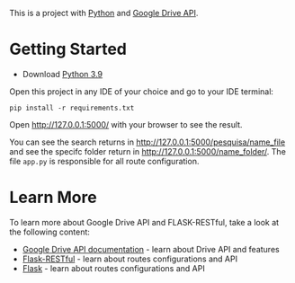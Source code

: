 This is a project with [Python](https://www.python.org/downloads/) and [Google Drive API](https://console.cloud.google.com/apis/library/drive.googleapis.com?id=e44a1596-da14-427c-9b36-5eb6acce3775&project=projeto-313518&hl=pt-br&supportedpurview=project).

# Getting Started
* Download [Python 3.9](https://www.python.org/downloads/)

Open this project in any IDE of your choice and go to your IDE terminal:
~~~
pip install -r requirements.txt
~~~
Open http://127.0.0.1:5000/ with your browser to see the result. 

You can see the search returns in http://127.0.0.1:5000/pesquisa/name_file and see the specifc folder return in http://127.0.0.1:5000/name_folder/. The file `app.py` is responsible for all route configuration.  

# Learn More
To learn more about Google Drive API and FLASK-RESTful, take a look at the following content:
* [Google Drive API documentation](https://developers.google.com/drive/api/v3/about-sdk?hl=pt_BR) - learn about Drive API and features
* [Flask-RESTful](https://flask-restful.readthedocs.io/en/latest/) - learn about routes configurations and API 
* [Flask](https://flask.palletsprojects.com/en/2.0.x/) - learn about routes configurations and API 
